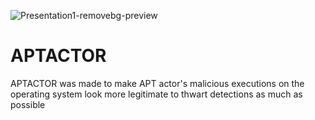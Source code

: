 
![Presentation1-removebg-preview](https://github.com/homjxi0e/APTACTOR/assets/25440152/8cbecf7e-f08b-421f-bf85-072456029730)
# APTACTOR
APTACTOR was made to make APT actor's malicious executions on the operating system look more legitimate to thwart detections as much as possible 

